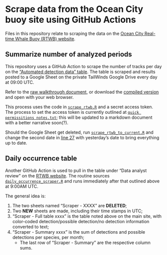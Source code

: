 
<!-- README.md is generated from README.Rmd. Please edit that file -->

# Scrape data from the Ocean City buoy site using GitHub Actions

Files in this repository relate to scraping the data on the [Ocean City
Real-time Whale Buoy (RTWB)
website](http://dcs.whoi.edu/mdoc0722/mdoc0722_mdoc.shtml).

## Summarize number of analyzed periods

This repository uses a GitHub Action to scrape the number of tracks per
day on the [“Automated detection data”
table](http://dcs.whoi.edu/mdoc0722/mdoc0722_mdoc_html/mdoc0722_mdoc_summary.html#table).
The table is scraped and results posted to a Google Sheet on the private
TailWinds Google Drive every day at 09:00 UTC.

Refer to the [raw walkthrough
document](https://github.com/Tail-Winds/rtwb-scrape/blob/main/walkthroughs/rtwb_scrape_walkthrough.qmd),
or download the [compiled
version](https://github.com/Tail-Winds/rtwb-scrape/blob/main/walkthroughs/rtwb_scrape_walkthrough.html)
and open with your web browser.

This process uses the code in
[`scrape_rtwb.R`](https://github.com/Tail-Winds/rtwb-scrape/blob/main/scheduled_code/scrape_rtwb.R)
and a secret access token. The process to set the access token is
currently outlined at
[`quick permissitions notes.txt`](https://github.com/Tail-Winds/rtwb-scrape/blob/main/walkthroughs/quick%20permissions%20notes.txt);
this will be updated to a markdown document with a better narrative
soon(?).

Should the Google Sheet get deleted, run
[`scrape_rtwb_to_current.R`](https://github.com/Tail-Winds/rtwb-scrape/blob/main/other_code/scrape_rtwb_to_current.R)
and change the second date in [line
27](https://github.com/Tail-Winds/rtwb-scrape/blob/main/other_code/scrape_rtwb_to_current.R#L27)
with yesterday’s date to bring everything up to date.

## Daily occurrence table

Another GitHub Action is used to pull in the table under “Data analyst
review” on the [RTWB
website](http://dcs.whoi.edu/mdoc0722/mdoc0722_mdoc.shtml). The routine
sources
[`daily_occurrence_scraper.R`](https://github.com/Tail-Winds/rtwb-scrape/blob/main/scheduled_code/daily_occurrence_scraper.R)
and runs immediately after that outlined above at 9:00AM UTC.

The general idea is:

1)  The two sheets named “Scraper - XXXX” are **DELETED**;
2)  Two **NEW** sheets are made, including their time stamps in UTC;
3)  “Scraper - Full table xxxx” is the table noted above on the main
    site, with color-coded detection/possible detection/no detection
    information converted to text;
4)  “Scraper - Summary xxxx” is the sum of detections and possible
    detections per species, per month;
    - The last row of “Scraper - Summary” are the respective column
      sums.
